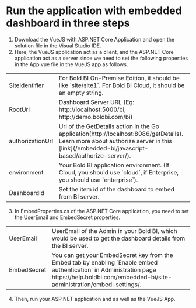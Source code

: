 # Run the application with embedded dashboard in three steps

1. Download the VueJS with ASP.NET Core Application and open the solution file in the Visual Studio IDE. 
2. Here, the VueJS application act as a client, and the ASP.NET Core application act as a server since we need to set the following properties in the App.vue file in the VueJS app as follows.
<meta charset="utf-8"/>
<table>
  <tbody>    
    <tr>
        <td align="left">SiteIdentifier</td>
        <td align="left">For Bold BI On-Premise Edition, it should be like `site/site1`. For Bold BI Cloud, it should be an empty string.</td>
    </tr>
    <tr>
        <td align="left">RootUrl</td>
        <td align="left">Dashboard Server URL (Eg: http://localhost:5000/bi, http://demo.boldbi.com/bi)</td>
    </tr>
    <tr>
        <td align="left">authorizationUrl</td>
        <td align="left">Url of the GetDetails action in the Go application(http://localhost:8086/getDetails). Learn more about authorize server in this [link](/embedded-bi/javascript-based/authorize-server/).</td>
    </tr>
    <tr>
        <td align="left">environment</td>
        <td align="left">Your Bold BI application environment. (If Cloud, you should use `cloud`, if Enterprise, you should use `enterprise`).</td>
    </tr>
    <tr>
        <td align="left">DashboardId</td>
        <td align="left">Set the item id of the dashboard to embed from BI server.</td>
    </tr>
  </tbody>
</table>
 
3. In EmbedProperties.cs of the ASP.NET Core application, you need to set the UserEmail and EmbedSecret properties.
<meta charset="utf-8"/>
<table>
  <tbody>
    <tr>
        <td align="left">UserEmail</td>
        <td align="left">UserEmail of the Admin in your Bold BI, which would be used to get the dashboard details from the BI server.</td>
    </tr>
    <tr>
        <td align="left">EmbedSecret</td>
        <td align="left">You can get your EmbedSecret key from the Embed tab by enabling `Enable embed authentication` in Administration page https://help.boldbi.com/embedded-bi/site-administration/embed-settings/.</td>
    </tr>
  </tbody>
</table>

4. Then, run your ASP.NET application and as well as the VueJS App.
